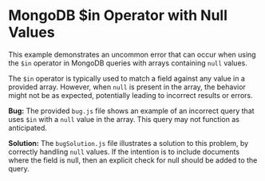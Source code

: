 # MongoDB $in Operator with Null Values

This example demonstrates an uncommon error that can occur when using the `$in` operator in MongoDB queries with arrays containing `null` values.

The `$in` operator is typically used to match a field against any value in a provided array.  However, when `null` is present in the array, the behavior might not be as expected, potentially leading to incorrect results or errors.

**Bug:**
The provided `bug.js` file shows an example of an incorrect query that uses `$in` with a `null` value in the array.  This query may not function as anticipated.

**Solution:**
The `bugSolution.js` file illustrates a solution to this problem, by correctly handling `null` values.  If the intention is to include documents where the field is null, then an explicit check for null should be added to the query.
